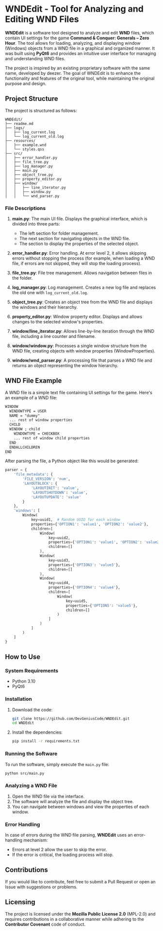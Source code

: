 # WNDEdit - Tool for Analyzing and Editing WND Files

**WNDEdit** is a software tool designed to analyze and edit **WND** files, which contain UI settings for the game **Command & Conquer: Generals – Zero Hour**. The tool allows for loading, analyzing, and displaying window (Windows) objects from a WND file in a graphical and organized manner. It was built using **PyQt6** and provides an intuitive user interface for managing and understanding WND files.

The project is inspired by an existing proprietary software with the same name, developed by deezer. The goal of WNDEdit is to enhance the functionality and features of the original tool, while maintaining the original purpose and design.


## Project Structure

The project is structured as follows:

```
WNDEdit/
├── readme.md
├── logs/
│   ├── log_current.log
│   └── log_current_old.log
├── resources/
│   ├── example.wnd
│   └── styles.qss
├── src/
│   ├── error_handler.py
│   ├── file_tree.py
│   ├── log_manager.py
│   ├── main.py
│   ├── object_tree.py
│   ├── property_editor.py
│   ├── window/
│   │   ├── line_iterator.py
│   │   ├── window.py
│   │   └── wnd_parser.py
```

### File Descriptions

1. **main.py**: The main UI file. Displays the graphical interface, which is divided into three parts:
   - The left section for folder management.
   - The next section for navigating objects in the WND file.
   - The section to display the properties of the selected object.
   
2. **error_handler.py**: Error handling. At error level 2, it allows skipping errors without stopping the process (for example, when loading a WND file, if errors are not skipped, they will stop the loading process).

3. **file_tree.py**: File tree management. Allows navigation between files in the folder.

4. **log_manager.py**: Log management. Creates a new log file and replaces the old one with `log_current_old.log`.

5. **object_tree.py**: Creates an object tree from the WND file and displays the windows and their hierarchy.

6. **property_editor.py**: Window property editor. Displays and allows changes to the selected window's properties.

7. **window/line_iterator.py**: Allows line-by-line iteration through the WND file, including a line counter and filename.

8. **window/window.py**: Processes a single window structure from the WND file, creating objects with window properties (WindowProperties).

9. **window/wnd_parser.py**: A processing file that parses a WND file and returns an object representing the window hierarchy.

## WND File Example

A WND file is a simple text file containing UI settings for the game. Here's an example of a WND file:

```txt
WINDOW
  WINDOWTYPE = USER
  NAME = "dummy"
  ... rest of window properties
  CHILD
  WINDOW ; child
    WINDOWTYPE = CHECKBOX
    ... rest of window child properties
  END
  ENDALLCHILDREN
END
```

After parsing the file, a Python object like this would be generated:

```python
parser = {
    'file_metadata': {
        'FILE_VERSION': 'num',
        'LAYOUTBLOCK': {
            'LAYOUTINIT': 'value',
            'LAYOUTSHUTDOWN': 'value',
            'LAYOUTUPDATE': 'value'
        }
    },
    'windows': [
        Window(
            key=uuid1,  # Random UUID for each window
            properties={'OPTION1': 'value1', 'OPTION2': 'value2'},
            children=[
                Window(
                    key=uuid2,
                    properties={'OPTION1': 'value1', 'OPTION2': 'value2'},
                    children=[]
                ),
                Window(
                    key=uuid3,
                    properties={'OPTION3': 'value3'},
                    children=[]
                ),
                Window(
                    key=uuid4,
                    properties={'OPTION4': 'value4'},
                    children=[
                        Window(
                            key=uuid5,
                            properties={'OPTION5': 'value5'},
                            children=[]
                        )
                    ]
                )
            ]
        )
    ]
}
```

## How to Use

### System Requirements

- Python 3.10
- PyQt6

### Installation

1. Download the code:
   ```bash
   git clone https://github.com/DevGeniusCode/WNDEdit.git
   cd WNDEdit
   ```

2. Install the dependencies:
   ```bash
   pip install -r requirements.txt
   ```

### Running the Software

To run the software, simply execute the `main.py` file:
```bash
python src/main.py
```

### Analyzing a WND File

1. Open the WND file via the interface.
2. The software will analyze the file and display the object tree.
3. You can navigate between windows and view the properties of each window.

### Error Handling

In case of errors during the WND file parsing, **WNDEdit** uses an error-handling mechanism:
- Errors at level 2 allow the user to skip the error.
- If the error is critical, the loading process will stop.

## Contributions

If you would like to contribute, feel free to submit a Pull Request or open an Issue with suggestions or problems.

## Licensing

The project is licensed under the **Mozilla Public License 2.0** (MPL-2.0) and requires contributions in a collaborative manner while adhering to the **Contributor Covenant** code of conduct. 


